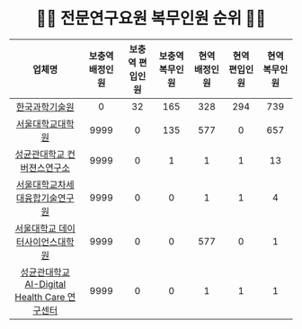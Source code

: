 <div align=center> <h1> 🧑‍💻 전문연구요원 복무인원 순위 🧑‍💻 </h1> </div>

<div align=center>

|업체명|보충역 배정인원|보충역 편입인원|보충역 복무인원|현역 배정인원|현역 편입인원|현역 복무인원|
|:-:|:-:|:-:|:-:|:-:|:-:|:-:|
|[한국과학기술원](https://github.com/Zerohertz/awesome-jmy/blob/main/prop/time/한국과학기술원.png)|0|32|165|328|294|739|
|[서울대학교대학원](https://github.com/Zerohertz/awesome-jmy/blob/main/prop/time/서울대학교대학원.png)|9999|0|135|577|0|657|
|[성균관대학교 컨버젼스연구소](https://github.com/Zerohertz/awesome-jmy/blob/main/prop/time/성균관대학교컨버젼스연구소.png)|9999|0|1|1|1|13|
|[서울대학교차세대융합기술연구원](https://github.com/Zerohertz/awesome-jmy/blob/main/prop/time/서울대학교차세대융합기술연구원.png)|9999|0|0|1|1|4|
|[서울대학교 데이터사이언스대학원](https://github.com/Zerohertz/awesome-jmy/blob/main/prop/time/서울대학교데이터사이언스대학원.png)|9999|0|0|577|0|1|
|[성균관대학교 AI-Digital Health Care 연구센터](https://github.com/Zerohertz/awesome-jmy/blob/main/prop/time/성균관대학교AI-DigitalHealthCare연구센터.png)|9999|0|0|1|1|1|

</div>